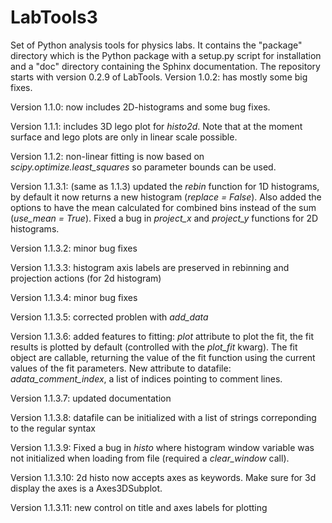 # LabTools3
Set of Python analysis tools for physics labs. It contains the "package" directory which is the Python package with a setup.py script for installation and
a "doc" directory containing the Sphinx documentation. The repository starts with version 0.2.9 of LabTools.
Version 1.0.2:  has mostly some big fixes.

Version 1.1.0:  now includes 2D-histograms and some bug fixes.

Version 1.1.1:  includes 3D lego plot for *histo2d*. Note that at the moment surface and lego plots are only in linear scale possible.

Version 1.1.2:  non-linear fitting is now based on *scipy.optimize.least_squares* so parameter bounds can be used.

Version 1.1.3.1:  (same as 1.1.3) updated the *rebin* function for 1D histograms, by default it now returns a new histogram (*replace = False*). Also added the options to have the mean calculated for combined bins instead of the sum (*use_mean = True*). Fixed a bug in *project_x* and *project_y* functions for 2D histograms.

Version 1.1.3.2: minor bug fixes

Version 1.1.3.3: histogram axis labels are preserved in rebinning and projection actions (for 2d histogram)

Version 1.1.3.4: minor bug fixes

Version 1.1.3.5: corrected problen with *add_data*

Version 1.1.3.6: added features to fitting: *plot* attribute to plot the fit, the fit results is plotted by default (controlled with the *plot_fit* kwarg). The fit object are callable, returning the value of the fit function using the current values of the fit parameters. New attribute to datafile: *adata\_comment\_index*, a list of indices pointing to comment lines.
 
Version 1.1.3.7: updated documentation

Version 1.1.3.8: datafile can be initialized with a list of strings correponding to the regular syntax

Version 1.1.3.9: Fixed a bug in *histo* where histogram window variable was not initialized when loading from file (required a *clear_window* call).

Version 1.1.3.10: 2d histo now accepts axes as keywords. Make sure for 3d display the axes is a Axes3DSubplot.

Version 1.1.3.11: new control on title and axes labels for plotting